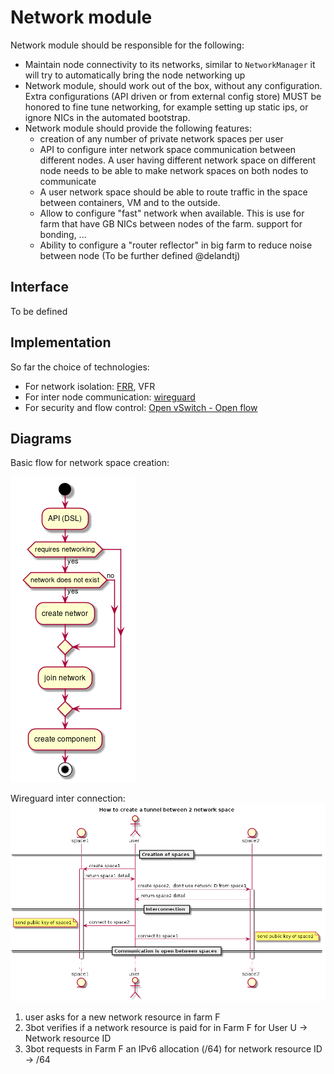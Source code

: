 # Network module

Network module should be responsible for the following:

- Maintain node connectivity to its networks, similar to `NetworkManager` it will try to automatically bring the node networking up
- Network module, should work out of the box, without any configuration. Extra configurations (API driven or from external config store) MUST be honored to fine tune networking, for example setting up static ips, or ignore NICs in the automated bootstrap.
- Network module should provide the following features:
  - creation of any number of private network spaces per user
  - API to configure inter network space communication between different nodes. A user having different network space on different node needs to be able to make network spaces on both nodes to communicate
  - A user network space should be able to route traffic in the space between containers, VM and to the outside.
  - Allow to configure "fast" network when available. This is use for farm that have GB NICs between nodes of the farm. support for bonding, ...
  - Ability to configure a "router reflector" in big farm to reduce noise between node (To be further defined @delandtj)

## Interface

To be defined

## Implementation

So far the choice of technologies:

- For network isolation: [FRR](https://frrouting.org), VFR
- For inter node communication: [wireguard](https://www.wireguard.com/)
- For security and flow control: [Open vSwitch - Open flow](http://docs.openvswitch.org/en/latest/)


## Diagrams

Basic flow for network space creation:

![network diagram](../../assets/network.png)

Wireguard inter connection:
![inter_node_wireguard](../../assets/inter_node_wireguard.png)


1. user asks for a new network resource in farm F
2. 3bot verifies if a network resource is paid for in Farm F for User U -> Network resource ID
3. 3bot requests in Farm F an IPv6 allocation (/64) for network resource ID -> /64
